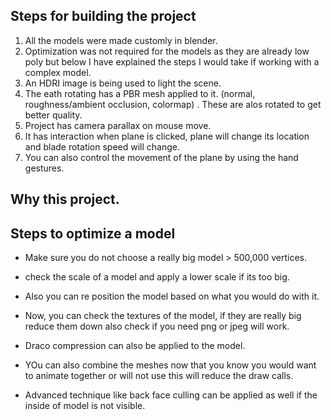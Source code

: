 ## Steps for building the project
1. All the models were made customly in blender.
2. Optimization was not required for the models as they are already low poly but below I have explained the steps I would take if working with a complex model.
3. An HDRI image is being used to light the scene.
4. The eath rotating has a PBR mesh applied to it. (normal, roughness/ambient occlusion, colormap) . These are alos rotated to get better quality.
5. Project has camera parallax on mouse move.
6. It has interaction when plane is clicked, plane will change its location and blade rotation speed will change.
7. You can also control the movement of the plane by using the hand gestures.


## Why this project.



## Steps to optimize a model
- Make sure you do not choose a really big model > 500,000 vertices.
- check the scale of a model and apply a lower scale if its too big.
- Also you can re position the model based on what you would do with it. 
- Now, you can check the textures of the model, if they are really big reduce them down also check if you need png or jpeg will work.
- Draco compression can also be applied to the model.
- YOu can also combine the meshes now that you know you would want to animate together or will not use this will reduce the draw calls.

- Advanced technique like back face culling can be applied as well if the inside of model is not visible.

